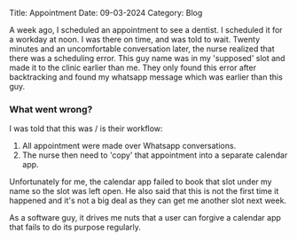 Title: Appointment
Date: 09-03-2024
Category: Blog

A week ago, I scheduled an appointment to see a dentist. I scheduled it for a workday at noon. I was there on time, and was told to wait. Twenty minutes and an uncomfortable conversation later, the nurse realized that there was a scheduling error. This guy name was in my 'supposed' slot and made it to the clinic earlier than me. They only found this error after backtracking and found my whatsapp message which was earlier than this guy.

### What went wrong?

I was told that this was / is their workflow:

1. All appointment were made over Whatsapp conversations.
1. The nurse then need to 'copy' that appointment into a separate calendar app.

Unfortunately for me, the calendar app failed to book that slot under my name so the slot was left open. He also said that this is not the first time it happened and it's not a big deal as they can get me another slot next week.

As a software guy, it drives me nuts that a user can forgive a calendar app that fails to do its purpose regularly.

